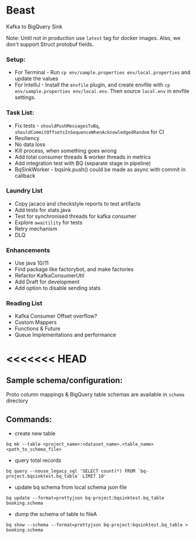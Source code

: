 # Beast

Kafka to BigQuery Sink

Note: Until not in production use `latest` tag for docker images. Also, we don't support Struct protobuf fields.

### Setup:
* For Terminal - Run `cp env/sample.properties env/local.properties` and update the values
* For IntelliJ - Install the `envfile` plugin, and create envfile with `cp env/sample.properties env/local.env`. Then source `local.env` in envfile settings.

### Task List:
* Fix tests - `shouldPushMessagesToBq`, `shouldCommitOffsetsInSequenceWhenAcknowledgedRandom` for CI
* Resiliency
* No data loss
* Kill process, when something goes wrong
* Add total consumer threads & worker threads in metrics
* Add integration test with BQ (separate stage in pipeline)
* BqSinkWorker - bqsink.push() could be made as async with commit in callback

### Laundry List
* Copy jacaco and checkstyle reports to test artifacts
* Add tests for stats.java
* Test for synchronised threads for kafka consumer
* Explore `awaitility` for tests
* Retry mechanism
* DLQ

### Enhancements
* Use java 10/11
* Find package like factorybot, and make factories
* Refactor KafkaConsumerUtil
* Add Draft for development
* Add option to disable sending stats

### Reading List
* Kafka Consumer Offset overflow?
* Custom Mappers
* Functions & Future
* Queue Implementations and performance

<<<<<<< HEAD
=======
## Sample schema/configuration:
Proto column mappings & BigQuery table schemas are available in `schema` directory

## Commands:
- create new table
```
bq mk --table <project_name>:<dataset_name>.<table_name> <path_to_schema_file>
```
- query total records
```
bq query --nouse_legacy_sql 'SELECT count(*) FROM `bq-project.bqsinktest.bq_table` LIMIT 10'
```
- update bq schema from local schema json file
```
bq update --format=prettyjson bq-project:bqsinktest.bq_table  booking.schema
```
-  dump the schema of table to fileA
```
bq show --schema --format=prettyjson bq-project:bqsinktest.bq_table > booking.schema
```
